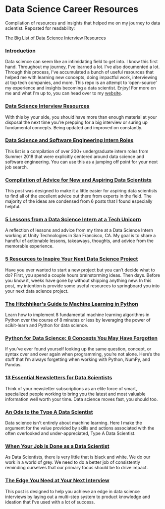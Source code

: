 # Data Science Career Resources
Compilation of resources and insights that helped me on my journey to data scientist. Reposted for readability:

[The Big List of Data Science Interview Resources](https://www.conordewey.com/blog/the-big-list-of-data-science-interview-resources/)

### Introduction
Data science can seem like an intimidating field to get into. I know this first hand. Throughout my journey, I've learned a lot. I've also documented a lot. Through this process, I’ve accumulated a bunch of useful resources that helped me with learning new concepts, doing impactful work, interviewing at top tech companies, and more. This repo is an attempt to ‘open-source’ my experience and insights becoming a data scientist. Enjoy! For more on me and what I'm up to, you can head over to my [website](https://www.conordewey.com/).

### [Data Science Interview Resources](https://www.conordewey.com/blog/the-big-list-of-data-science-interview-resources/)
With this by your side, you should have more than enough material at your disposal the next time you’re prepping for a big interview or suring up fundamental concepts. Being updated and improved on constantly.

### [Data Science and Software Engineering Intern Roles](https://github.com/conordewey3/DS-Career-Resources/blob/master/Internship-Roles.md)
This list is a compilation of over 200+ undergraduate intern roles from Summer 2018 that were explicitly centered around data science and software engineering. You can use this as a jumping off point for your next job search.

### [Compilation of Advice for New and Aspiring Data Scientists](https://www.conordewey.com/blog/compilation-of-advice-for-new-and-aspiring-data-scientists/)
This post was designed to make it a little easier for aspiring data scientists to find all of the excellent advice out there from experts in the field. The majority of the ideas are condensed from 6 posts that I found especially helpful.

### [5 Lessons from a Data Science Intern at a Tech Unicorn](https://www.conordewey.com/blog/5-lessons-from-a-data-science-intern-at-a-tech-unicorn/)
A reflection of lessons and advice from my time at a Data Science Intern working at Unity Technologies in San Francisco, CA. My goal is to share a handful of actionable lessons, takeaways, thoughts, and advice from the memorable experience.

### [5 Resources to Inspire Your Next Data Science Project](https://www.conordewey.com/blog/5-resources-to-inspire-your-next-data-science-project/)
Have you ever wanted to start a new project but you can’t decide what to do? First, you spend a couple hours brainstorming ideas. Then days. Before you know it, weeks have gone by without shipping anything new. In this post, my intention is provide some useful resources to springboard you into your next data science project.

### [The Hitchhiker's Guide to Machine Learning in Python](https://www.conordewey.com/blog/the-hitchhikers-guide-to-machine-learning-in-python/)
Learn how to implement 8 fundamental machine learning algorithms in Python over the course of 8 minutes or less by leveraging the power of scikit-learn and Python for data science. 

### [Python for Data Science: 8 Concepts You May Have Forgotten](https://www.conordewey.com/blog/python-for-data-science-8-concepts/) 
If you’ve ever found yourself looking up the same question, concept, or syntax over and over again when programming, you’re not alone. Here’s the stuff that I’m always forgetting when working with Python, NumPy, and Pandas.

### [13 Essential Newsletters for Data Scientists](https://www.conordewey.com/blog/13-essential-newsletters-for-data-scientists-remastered/) 
Think of your newsletter subscriptions as an elite force of smart, specialized people working to bring you the latest and most valuable information well worth your time. Data science moves fast, you should too.

### [An Ode to the Type A Data Scientist](https://www.conordewey.com/blog/an-ode-to-the-type-a-data-scientist/) 
Data science isn't entirely about machine learning. Here I make the argument for the value provided by skills and actions associated with the often overlooked and under-appreciated, Type A Data Scientist.

### [When Your Job Is Done as a Data Scientist](https://www.conordewey.com/blog/when-your-job-is-done-as-a-data-scientist/) 
As Data Scientists, there is very little that is black and white. We do our work in a world of grey. We need to do a better job of consistently reminding ourselves that our primary focus should be to drive impact.

### [The Edge You Need at Your Next Interview](https://www.conordewey.com/blog/the-edge-you-need-at-your-next-interview/) 
This post is designed to help you achieve an edge in data science interviews by laying out a multi-step system to product knowledge and ideation that I’ve used with a lot of success.
